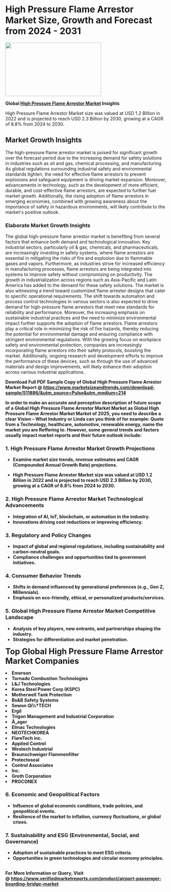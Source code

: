 <H1>High Pressure Flame Arrestor Market Size, Growth and Forecast from 2024 - 2031</H1><img class="aligncenter size-medium wp-image-584254" src="https://thirdeyenews.in/wp-content/uploads/2024/09/Global-Market-Research-300x168.jpeg" alt="" width="300" height="168" /><p><strong>Global&nbsp;<a href="https://www.marketsizeandtrends.com/download-sample/511886/&amp;utm_source=Pulse&amp;utm_medium=214">High Pressure Flame Arrestor Market</a> Insights</strong></p><p>High Pressure Flame Arrestor Market size was valued at USD 1.2 Billion in 2022 and is projected to reach USD 2.3 Billion by 2030, growing at a CAGR of 8.8% from 2024 to 2030.</p><p><h2>Market Growth Insights</h2> The high-pressure flame arrestor market is poised for significant growth over the forecast period due to the increasing demand for safety solutions in industries such as oil and gas, chemical processing, and manufacturing. As global regulations surrounding industrial safety and environmental standards tighten, the need for effective flame arrestors to prevent explosions and safeguard equipment is driving market expansion. Moreover, advancements in technology, such as the development of more efficient, durable, and cost-effective flame arrestors, are expected to further fuel market growth. Additionally, the rising adoption of flame arrestors in emerging economies, combined with growing awareness about the importance of safety in hazardous environments, will likely contribute to the market's positive outlook. <p><strong></strong></p> <h3>Elaborate Market Growth Insights</h3> The global high-pressure flame arrestor market is benefiting from several factors that enhance both demand and technological innovation. Key industrial sectors, particularly oil & gas, chemicals, and pharmaceuticals, are increasingly investing in safety systems, where flame arrestors are essential in mitigating the risks of fire and explosion due to flammable gases and vapors. Furthermore, as industries strive for increased efficiency in manufacturing processes, flame arrestors are being integrated into systems to improve safety without compromising on productivity. The growth in industrialization across regions such as Asia-Pacific and Latin America has added to the demand for these safety solutions. The market is also witnessing a trend toward customized flame arrestor designs that cater to specific operational requirements. The shift towards automation and process control technologies in various sectors is also expected to drive demand for high-pressure flame arrestors that meet new standards for reliability and performance. Moreover, the increasing emphasis on sustainable industrial practices and the need to minimize environmental impact further supports the adoption of flame arrestors. Flame arrestors play a critical role in minimizing the risk of fire hazards, thereby reducing the potential for environmental damage and ensuring compliance with stringent environmental regulations. With the growing focus on workplace safety and environmental protection, companies are increasingly incorporating flame arrestors into their safety protocols, boosting the market. Additionally, ongoing research and development efforts to improve the performance of these devices, such as through the use of advanced materials and design improvements, will likely enhance their adoption across various industrial applications. <p><strong></p><p><span class=""><strong>Download Full PDF Sample Copy of Global High Pressure Flame Arrestor Market Report</strong> @ <a href="https://www.marketsizeandtrends.com/download-sample/511886/&amp;utm_source=Pulse&amp;utm_medium=214" target="_blank">https://www.marketsizeandtrends.com/download-sample/511886/&amp;utm_source=Pulse&amp;utm_medium=214</a></span></p><p>In order to make an accurate and perceptive description of future scope of a Global&nbsp;High Pressure Flame Arrestor Market Market as Global&nbsp;High Pressure Flame Arrestor Market Market of 2025, you need to describe a clear Vision &ndash; What Industry or Linda can you think of for example: Quote from a Technology, healthcare, automotive, renewable energy, name the market you are Reffering to. However, some general trends and factors usually impact market reports and their future outlook include:</p><h3>1.&nbsp;<strong>High Pressure Flame Arrestor Market Growth Projections</strong></h3><ul><li>Examine market size trends, revenue estimates and CAGR (Compounded Annual Growth Rate) projections.</li><li><p>High Pressure Flame Arrestor Market size was valued at USD 1.2 Billion in 2022 and is projected to reach USD 2.3 Billion by 2030, growing at a CAGR of 8.8% from 2024 to 2030.</p></li></ul><h3>2.&nbsp;<strong>High Pressure Flame Arrestor Market Technological Advancements</strong></h3><ul><li>Integration of AI, IoT, blockchain, or automation in the industry.</li><li>Innovations driving cost reductions or improving efficiency.</li></ul><h3>3.&nbsp;<strong>Regulatory and Policy Changes</strong></h3><ul><li>Impact of global and regional regulations, including sustainability and carbon-neutral goals.</li><li>Compliance challenges and opportunities tied to government initiatives.</li></ul><h3>4.&nbsp;<strong>Consumer Behavior Trends</strong></h3><ul><li>Shifts in demand influenced by generational preferences (e.g., Gen Z, Millennials).</li><li>Emphasis on eco-friendly, ethical, or personalized products/services.</li></ul><h3>5.&nbsp;<strong>Global High Pressure Flame Arrestor Market Competitive Landscape</strong></h3><ul><li>Analysis of key players, new entrants, and partnerships shaping the industry.</li><li>Strategies for differentiation and market penetration.</li></ul><p data-pm-slice="1 1 []"><span style="color: inherit; font-family: inherit; font-size: 25px;">Top Global High Pressure Flame Arrestor Market Companies</span></p><div class="" data-test-id=""><p><li>Emerson</li><li> Tornado Combustion Technologies</li><li> L&J Technologies</li><li> Korea Steel Power Corp (KSPC)</li><li> Motherwell Tank Protection</li><li> Bs&B Safety Systems</li><li> Sewon Qï¼†TECH</li><li> Ergil</li><li> Trigon Management and Industrial Corporation</li><li> Ã„ager</li><li> Elmac Technologies</li><li> NEOTECHKOREA</li><li> FlareTech inc.</li><li> Applied Control</li><li> Westech Industrial</li><li> Braunschweiger Flammenfilter</li><li> Protectoseal</li><li> Control Associates</li><li> Inc.</li><li> Groth Corporation</li><li> PROCONEX</li></p></div><h3>6.&nbsp;<strong>Economic and Geopolitical Factors</strong></h3><ul><li>Influence of global economic conditions, trade policies, and geopolitical events.</li><li>Resilience of the market to inflation, currency fluctuations, or global crises.</li></ul><h3>7.&nbsp;<strong>Sustainability and ESG (Environmental, Social, and Governance)</strong></h3><ul><li>Adoption of sustainable practices to meet ESG criteria.</li><li>Opportunities in green technologies and circular economy principles.</li></ul><h2><strong style="font-size: 14px;">For More Information or Query, Visit @&nbsp;</strong><a style="background-color: #ffffff; font-size: 14px;" href="https://www.marketsizeandtrends.com/report/high-pressure-flame-arrestor-market/" target="_blank">https://www.verifiedmarketreports.com/product/airport-passenger-boarding-bridge-market</a></h2>

